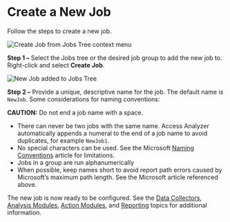# Create a New Job

Follow the steps to create a new job.

![Create Job from Jobs Tree context menu](/img/product_docs/accessanalyzer/admin/jobs/job/createjob.webp)

**Step 1 –** Select the Jobs tree or the desired job group to add the new job to. Right-click and
select **Create Job**.

![New Job added to Jobs Tree](/img/product_docs/accessanalyzer/admin/navigate/newjob.webp)

**Step 2 –** Provide a unique, descriptive name for the job. The default name is `NewJob`. Some
considerations for naming conventions:

**CAUTION:** Do not end a job name with a space.

- There can never be two jobs with the same name. Access Analyzer automatically appends a numeral to
  the end of a job name to avoid duplicates, for example `NewJob1`.
- No special characters can be used. See the Microsoft
  [Naming Conventions](https://learn.microsoft.com/en-us/windows/win32/fileio/naming-a-file#naming-conventions)
  article for limitations.
- Jobs in a group are run alphanumerically
- When possible, keep names short to avoid report path errors caused by Microsoft’s maximum path
  length. See the Microsoft article referenced above.

The new job is now ready to be configured. See the
[Data Collectors](/docs/accessanalyzer/12.0/admin/datacollector/overview.md), [Analysis Modules](/docs/accessanalyzer/12.0/admin/analysis/overview.md),
[Action Modules](/docs/accessanalyzer/12.0/admin/action/overview.md), and [Reporting](/docs/accessanalyzer/12.0/admin/report/overview.md) topics for
additional information.
